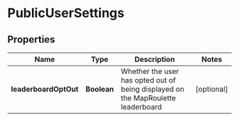 # PublicUserSettings

## Properties
Name | Type | Description | Notes
------------ | ------------- | ------------- | -------------
**leaderboardOptOut** | **Boolean** | Whether the user has opted out of being displayed on the MapRoulette leaderboard |  [optional]
